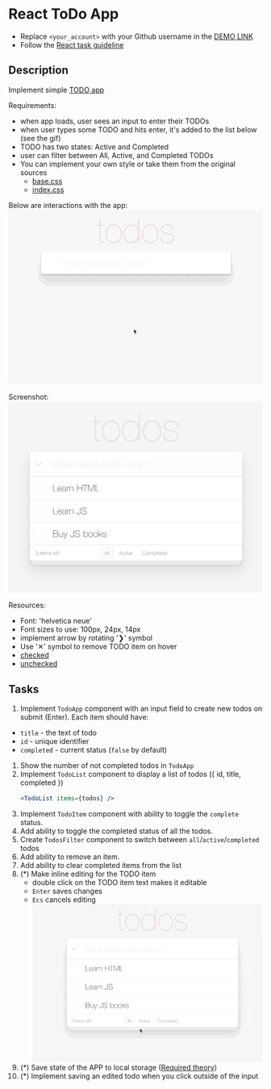# React ToDo App
- Replace `<your_account>` with your Github username in the [DEMO LINK](https://arimazz.github.io/react_todo-app/)
- Follow the [React task guideline](https://github.com/mate-academy/react_task-guideline#react-tasks-guideline)

## Description
Implement simple [TODO app](http://todomvc.com/examples/vanillajs/)

Requirements:
- when app loads, user sees an input to enter their TODOs
- when user types some TODO and hits enter, it's added to the list below (see the gif)
- TODO has two states: Active and Completed
- user can filter between All, Active, and Completed TODOs
- You can implement your own style or take them from the original sources
  - [base.css](http://todomvc.com/examples/vanillajs/node_modules/todomvc-common/base.css)
  - [index.css](http://todomvc.com/examples/vanillajs/node_modules/todomvc-app-css/index.css)

Below are interactions with the app:
![todoapp](./description/todoapp.gif)

Screenshot:
![screenshot](./description/todoapp.png)

Resources:
- Font: 'helvetica neue'
- Font sizes to use: 100px, 24px, 14px
- implement arrow by rotating '❯' symbol
- Use '✕' symbol to remove TODO item on hover
- [checked](./public/icons/checked.svg)
- [unchecked](./public/icons/unchecked.svg)

## Tasks
1. Implement `TodoApp` component with an input field to create new todos on submit (Enter). Each item should have:
  - `title` - the text of todo
  - `id` - unique identifier
  - `completed` - current status (`false` by default)
1. Show the number of not completed todos in `TodoApp`
1. Implement `TodoList` component to display a list of todos ({ id, title, completed })
    ```jsx harmony
    <TodoList items={todos} />
    ```
1. Implement `TodoItem` component with ability to toggle the `complete` status.
1. Add ability to toggle the completed status of all the todos.
1. Create `TodosFilter` component to switch between `all`/`active`/`completed` todos
1. Add ability to remove an item.
1. Add ability to clear completed items from the list
1. (*) Make inline editing for the TODO item
    - double click on the TODO item text makes it editable
    - `Enter` saves changes
    - `Ecs` cancels editing
![todoedit](./description/edittodo.gif)
1. (*) Save state of the APP to local storage ([Required theory](https://javascript.info/localstorage))
1. (*) Implement saving an edited todo when you click outside of the input
